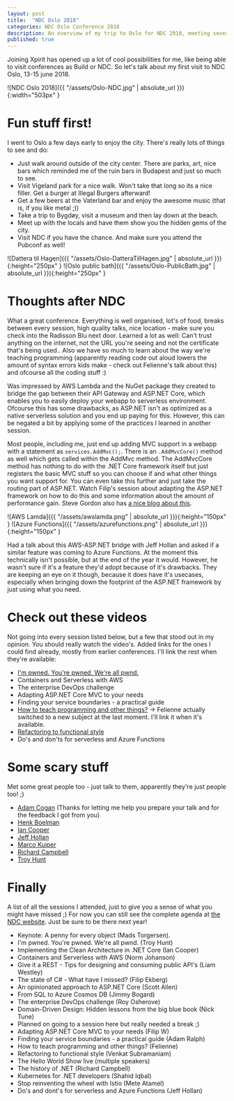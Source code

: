 ```yaml
---
layout: post
title:  "NDC Oslo 2018"
categories: NDC Oslo Conference 2018
description: An overview of my trip to Oslo for NDC 2018, meeting several speakers, seeing great talks and some ideas I got during the conference
published: true
---
```


Joining Xpirit has opened up a lot of cool possibilities for me, like being able to visit conferences as Build or NDC. So let's talk about my first visit to NDC Oslo, 13-15 june 2018.

![NDC Oslo 2018]({{ "/assets/Oslo-NDC.jpg" | absolute_url }}){:width="503px" }

# Fun stuff first!
I went to Oslo a few days early to enjoy the city. There's really lots of things to see and do:
* Just walk around outside of the city center. There are parks, art, nice bars which reminded me of the ruin bars in Budapest and just so much to see.
* Visit Vigeland park for a nice walk. Won't take that long so its a nice filler. Get a burger at Illegal Burgers afterward!
* Get a few beers at the Vaterland bar and enjoy the awesome music (that is, if you like metal ;))
* Take a trip to Bygdøy, visit a museum and then lay down at the beach.
* Meet up with the locals and have them show you the hidden gems of the city.
* Visit NDC if you have the chance. And make sure you attend the Pubconf as well!

![Dattera til Hagen]({{ "/assets/Oslo-DatteraTilHagen.jpg" | absolute_url }}){:height="250px" }
![Oslo public bath]({{ "/assets/Oslo-PublicBath.jpg" | absolute_url }}){:height="250px" }

# Thoughts after NDC
What a great conference. Everything is well organised, lot's of food, breaks between every session, high quality talks, nice location - make sure you check into the Radisson Blu next door. Learned a lot as well: Can't trust anything on the internet, not the URL you're seeing and not the certificate that's being used.. Also we have so much to learn about the way we're teaching programming (apparently reading code out aloud lowers the amount of syntax errors kids make - check out Felienne's talk about this) and ofcourse all the coding stuff :)

Was impressed by AWS Lambda and the NuGet package they created to bridge the gap between their API Gateway and ASP.NET Core, which enables you to easily deploy your webapp to serverless environment. Ofcourse this has some drawbacks, as ASP.NET isn't as optimized as a native serverless solution and you end up paying for this. However, this can be negated a bit by applying some of the practices I learned in another session.

Most people, including me, just end up adding MVC support in a webapp with a statement as `services.AddMvc();`. There is an `.AddMvcCore()` method as well which gets called within the AddMvc method. The AddMvcCore method has nothing to do with the .NET Core framework itself but just registers the basic MVC stuff so you can choose if and what other things you want support for. You can even take this further and just take the routing part of ASP.NET. Watch Filip's session about adapting the ASP.NET framework on how to do this and some information about the amount of performance gain. Steve Gordon also has [a nice blog about this](https://www.stevejgordon.co.uk/aspnetcore-anatomy-deep-dive-index).

![AWS Lamda]({{ "/assets/awslamda.png" | absolute_url }}){:height="150px" }
![Azure Functions]({{ "/assets/azurefunctions.png" | absolute_url }}){:height="150px" }

Had a talk about this AWS-ASP.NET bridge with Jeff Hollan and asked if a similar feature was coming to Azure Functions. At the moment this technically isn't possible, but at the end of the year it would. However, he wasn't sure if it's a feature they'd adopt because of it's drawbacks. They are keeping an eye on it though, because it does have it's usecases, especially when bringing down the footprint of the ASP.NET framework by just using what you need.

# Check out these videos
Not going into every session listed below, but a few that stood out in my opinion. You should really watch the video's. Added links for the ones I could find already, mostly from earlier conferences. I'll link the rest when they're available:

* [I'm pwned. You're pwned. We're all pwnd.](https://www.youtube.com/watch?v=Txt90iL-XzM)
* Containers and Serverless with AWS
* The enterprise DevOps challenge
* Adapting ASP.NET Core MVC to your needs
* Finding your service boundaries - a practical guide
* [How to teach programming and other things?](https://www.youtube.com/watch?v=UJxXgugvXmE) -> Felienne actually switched to a new subject at the last moment. I'll link it when it's available.
* [Refactoring to functional style](https://www.youtube.com/watch?v=Nn0aYf2kn1w)
* Do's and don'ts for serverless and Azure Functions

# Some scary stuff
Met some great people too - just talk to them, apparently they're just people too! ;)
* [Adam Cogan](https://adamcogan.com/) (Thanks for letting me help you prepare your talk and for the feedback I got from you)
* [Henk Boelman](https://www.henkboelman.com/)
* [Ian Cooper](https://github.com/iancooper)
* [Jeff Hollan](https://hollan.io/)
* [Marco Kuiper](https://marcofolio.net/)
* [Richard Campbell](https://www.dotnetrocks.com/)
* [Troy Hunt](https://www.troyhunt.com/)

# Finally
A list of all the sessions I attended, just to give you a sense of what you might have missed ;) For now you can still see the complete agenda at [the NDC website](https://ndcoslo.com/agenda/). Just be sure to be there next year!

* Keynote: A penny for every object (Mads Torgersen).
* I'm pwned. You're pwned. We're all pwnd. (Troy Hunt)
* Implementing the Clean Architecture in .NET Core (Ian Cooper)
* Containers and Serverless with AWS (Norm Johanson)
* Give it a REST - Tips for designing and consuming public API's (Liam Westley)
* The state of C# - What have I missed? (Filip Ekberg)
* An opinionated approach to ASP.NET Core (Scott Allen)
* From SQL to Azure Cosmos DB (Jimmy Bogard)
* The enterprise DevOps challenge (Roy Osherove)
* Domain-Driven Design: Hidden lessons from the big blue book (Nick Tune)
* Planned on going to a session here but really needed a break ;)
* Adapting ASP.NET Core MVC to your needs (Filip W)
* Finding your service boundaries - a practical guide (Adam Ralph)
* How to teach programming and other things? (Felienne)
* Refactoring to functional style (Venkat Subramaniam)
* The Hello World Show live (multiple speakers)
* The history of .NET (Richard Campbell)
* Kubernetes for .NET developers (Shahid Iqbal)
* Stop reinventing the wheel with Istio (Mete Atamel)
* Do's and dont's for serverless and Azure Functions (Jeff Hollan)

